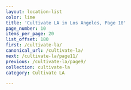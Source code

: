```yaml
---
layout: location-list
color: lime
title: 'Cultivate LA in Los Angeles, Page 10'
page_number: 10
items_per_page: 20
list_offset: 180
first: /cultivate-la/
canonical_url: /cultivate-la/
next: /cultivate-la/page11/
previous: /cultivate-la/page9/
collection: cultivate-la
category: Cultivate LA

---
```


